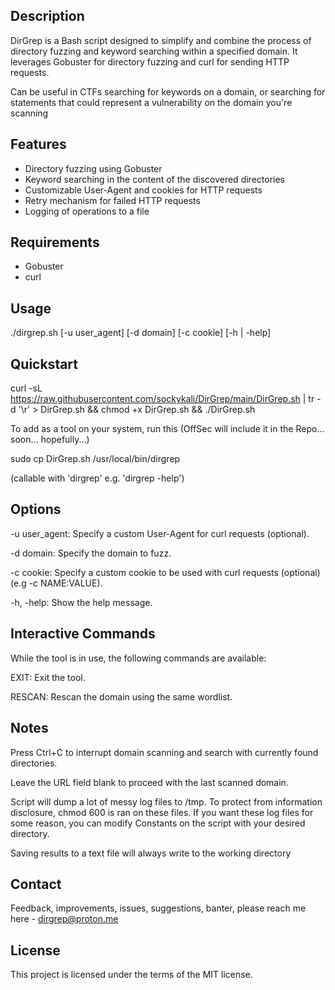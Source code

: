 ## Description

DirGrep is a Bash script designed to simplify and combine the process of directory fuzzing and keyword searching within a specified domain. It leverages Gobuster for directory fuzzing and curl for sending HTTP requests.

Can be useful in CTFs searching for keywords on a domain, or searching for statements that could represent a vulnerability on the domain you're scanning

## Features

- Directory fuzzing using Gobuster
- Keyword searching in the content of the discovered directories
- Customizable User-Agent and cookies for HTTP requests
- Retry mechanism for failed HTTP requests
- Logging of operations to a file

## Requirements

- Gobuster
- curl

## Usage
./dirgrep.sh [-u user_agent] [-d domain] [-c cookie] [-h | -help]

## Quickstart
curl -sL https://raw.githubusercontent.com/sockykali/DirGrep/main/DirGrep.sh | tr -d '\r' > DirGrep.sh && chmod +x DirGrep.sh && ./DirGrep.sh

To add as a tool on your system, run this (OffSec will include it in the Repo... soon... hopefully...)

sudo cp DirGrep.sh /usr/local/bin/dirgrep

(callable with 'dirgrep' e.g. 'dirgrep -help')


## Options
-u user_agent: Specify a custom User-Agent for curl requests (optional).

-d domain: Specify the domain to fuzz.

-c cookie: Specify a custom cookie to be used with curl requests (optional) (e.g -c NAME:VALUE).

-h, -help: Show the help message.

## Interactive Commands
While the tool is in use, the following commands are available:

EXIT: Exit the tool.

RESCAN: Rescan the domain using the same wordlist.

## Notes
Press Ctrl+C to interrupt domain scanning and search with currently found directories.

Leave the URL field blank to proceed with the last scanned domain.

Script will dump a lot of messy log files to /tmp. To protect from information disclosure, chmod 600 is ran on these files.
If you want these log files for some reason, you can modify Constants on the script with your desired directory.

Saving results to a text file will always write to the working directory

## Contact

Feedback, improvements, issues, suggestions, banter, please reach me here - dirgrep@proton.me

## License
This project is licensed under the terms of the MIT license.
